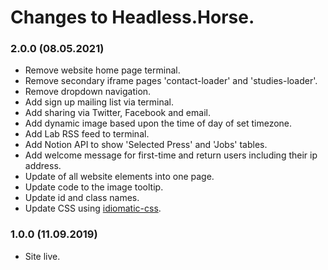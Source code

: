 # Changes to Headless.Horse.

### 2.0.0 (08.05.2021)

* Remove website home page terminal.
* Remove secondary iframe pages 'contact-loader' and 'studies-loader'.
* Remove dropdown navigation.
* Add sign up mailing list via terminal.
* Add sharing via Twitter, Facebook and email.
* Add dynamic image based upon the time of day of set timezone.
* Add Lab RSS feed to terminal.
* Add Notion API to show 'Selected Press' and 'Jobs' tables.
* Add welcome message for first-time and return users including their ip address.
* Update of all website elements into one page.
* Update code to the image tooltip.
* Update id and class names.
* Update CSS using [idiomatic-css](https://github.com/necolas/idiomatic-css).

### 1.0.0 (11.09.2019)

* Site live.
